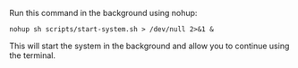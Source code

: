 Run this command in the background using nohup:

```
nohup sh scripts/start-system.sh > /dev/null 2>&1 &
```

This will start the system in the background and allow you to continue using the terminal.